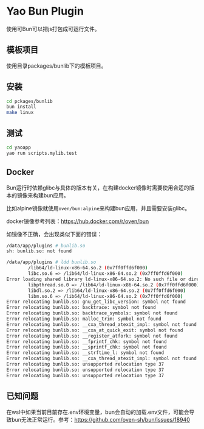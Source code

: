 # Yao Bun Plugin

使用可Bun可以把js打包成可运行文件。

## 模板项目

使用目录packages/bunlib下的模板项目。

## 安装

```sh
cd pckages/bunlib
bun install 
make linux
```

## 测试

```sh
cd yaoapp
yao run scripts.mylib.test

```
## Docker

Bun运行时依赖glibc与具体的版本有关，在构建docker镜像时需要使用合适的版本的镜像来构建bun应用。

比如alpine镜像就使用`oven/bun:alpine`来构建bun应用，并且需要安装glibc。

docker镜像参考列表：https://hub.docker.com/r/oven/bun

如镜像不正确，会出现类似下面的错误：
```sh
/data/app/plugins # bunlib.so
sh: bunlib.so: not found

/data/app/plugins # ldd bunlib.so
        /lib64/ld-linux-x86-64.so.2 (0x7ff0ffd6f000)
        libc.so.6 => /lib64/ld-linux-x86-64.so.2 (0x7ff0ffd6f000)
Error loading shared library ld-linux-x86-64.so.2: No such file or directory (needed by bunlib.so)
        libpthread.so.0 => /lib64/ld-linux-x86-64.so.2 (0x7ff0ffd6f000)
        libdl.so.2 => /lib64/ld-linux-x86-64.so.2 (0x7ff0ffd6f000)
        libm.so.6 => /lib64/ld-linux-x86-64.so.2 (0x7ff0ffd6f000)
Error relocating bunlib.so: gnu_get_libc_version: symbol not found
Error relocating bunlib.so: backtrace: symbol not found
Error relocating bunlib.so: backtrace_symbols: symbol not found
Error relocating bunlib.so: malloc_trim: symbol not found
Error relocating bunlib.so: __cxa_thread_atexit_impl: symbol not found
Error relocating bunlib.so: __cxa_at_quick_exit: symbol not found
Error relocating bunlib.so: __register_atfork: symbol not found
Error relocating bunlib.so: __fprintf_chk: symbol not found
Error relocating bunlib.so: __sprintf_chk: symbol not found
Error relocating bunlib.so: __strftime_l: symbol not found
Error relocating bunlib.so: __cxa_thread_atexit_impl: symbol not found
Error relocating bunlib.so: unsupported relocation type 37
Error relocating bunlib.so: unsupported relocation type 37
Error relocating bunlib.so: unsupported relocation type 37
```

## 已知问题

在wsl中如果当前目前存在.env环境变量，bun会自动的加载.env文件，可能会导致bun无法正常运行。参考：https://github.com/oven-sh/bun/issues/18940